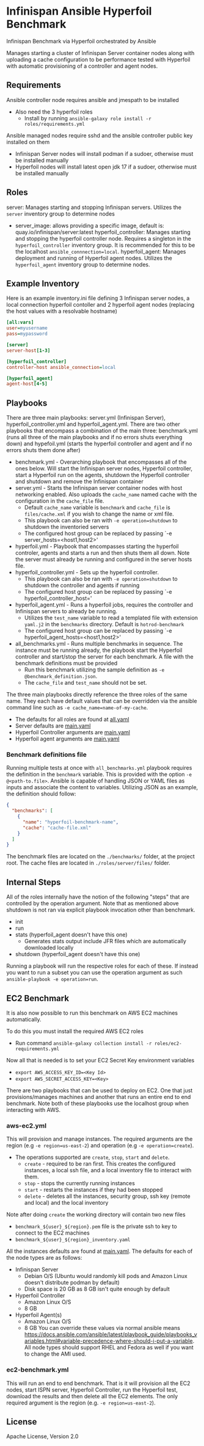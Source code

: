 Infinispan Ansible Hyperfoil Benchmark
=========
Infinispan Benchmark via Hyperfoil orchestrated by Ansible

Manages starting a cluster of Infinispan Server container nodes along with uploading a cache configuration to be performance tested with Hyperfoil with automatic provisioning of a controller and agent nodes.

Requirements
------------

Ansible controller node requires ansible and jmespath to be installed
 - Also need the 3 hyperfoil roles
   - Install by running `ansible-galaxy role install -r roles/requirements.yml`

Ansible managed nodes require sshd and the ansible controller public key installed on them
- Infinispan Server nodes will install podman if a sudoer, otherwise must be installed manually
- Hyperfoil nodes will install latest open jdk 17 if a sudoer, otherwise must be installed manually

Roles
------------
server: Manages starting and stopping Infinispan servers. Utilizes the `server` inventory group to determine nodes
- server_image: allows providing a specific image, default is: quay.io/infinispan/server:latest
hyperfoil_controller: Manages starting and stopping the hyperfoil controller node. Requires a singleton in the `hyperfoil_controller` inventory group. It is recommended for this to be the localhost `ansible_connnection=local`.
hyperfoil_agent: Manages deployment and running of Hyperfoil agent nodes. Utilizes the `hyperfoil_agent` inventory group to determine nodes.

Example Inventory
------------
Here is an example inventory.ini file defining 3 Infinispan server nodes, a local connection hyperfoil contoller and 2 hyperfoil agent nodes (replacing the host values with a resolvable hostname)
```ini
[all:vars]
user=myusername
pass=mypassword

[server]
server-host[1-3]

[hyperfoil_controller]
controller-host ansible_connection=local

[hyperfoil_agent]
agent-host[4-5]
```

Playbooks
--------------
There are three main playbooks: server.yml (Infinispan Server), hyperfoil_controller.yml and hyperfoil_agent.yml. There are two other playbooks that encompass a combination of the main three: benchmark.yml (runs all three of the main playbooks and if no errors shuts everything down) and hypefoil.yml (starts the hyperfoil controller and agent and if no errors shuts them done after)

* benchmark.yml - Overarching playbook that encompasses all of the ones below. Will start the Infinispan server nodes, Hyperfoil controller, start a Hyperfoil run on the agents, shutdown the Hyperfoil controller and shutdown and remove the Infinispan container
* server.yml - Starts the Infinispan server container nodes with host networking enabled. Also uploads the `cache_name` named cache with the configuration in the `cache_file` file.
  * Default `cache_name` variable is `benchmark` and `cache_file` is `files/cache.xml` if you wish to change the name or xml file.
  * This playbook can also be ran with `-e operation=shutdown` to shutdown the inventoried servers
  * The configured host group can be replaced by passing `-e server_hosts=<host1,host2>'
* hyperfoil.yml - Playbook that encompasses starting the hyperfoil controler, agents and starts a run and then shuts them all down. Note the server must already be running and configured in the server hosts file.
* hyperfoil_controller.yml - Sets up the hyperfoil controller.
  * This playbook can also be ran with `-e operation=shutdown` to shutdown the controller and agents if running
  * The configured host group can be replaced by passing `-e hyperfoil_controller_host=<host>'
* hyperfoil_agent.yml - Runs a hyperfoil jobs, requires the controller and Infinispan servers to already be running.
  * Utilizes the `test_name` variable to read a templated file with extension `yaml.j2` in the `benchmarks` directory. Default is `hotrod-benchmark`
  * The configured host group can be replaced by passing `-e hyperfoil_agent_hosts=<host1,host2>'
* all_benchmarks.yml - Runs multiple benchmarks in sequence. The instance must be running already, the playbook start the Hyperfoil controller
 and start/stop the server for each benchmark. A file with the benchmark definitions must be provided
  * Run this benchmark utilizing the sample definition as `-e @benchmark_definition.json`.
  * The `cache_file` and `test_name` should not be set.

The three main playbooks directly reference the three roles of the same name. They each have default values that can be overridden via the ansible command line such as `-e cache_name=name-of-my-cache`.

* The defaults for all roles are found at [all.yaml](group_vars/all.yaml)
* Server defaults are [main.yaml](roles/server/defaults/main.yml)
* Hyperfoil Controller arguments are [main.yaml](roles/hyperfoil_controller/defaults/main.yml)
* Hyperfoil agent arguments are [main.yaml](roles/hyperfoil_agent/defaults/main.yml)

### Benchmark definitions file

Running multiple tests at once with `all_benchmarks.yml` playbook requires the definition in the `benchmark` variable.
This is provided with the option `-e @<path-to.file>`.
Ansible is capable of handling JSON or YAML files as inputs and associate the content to variables.
Utilizing JSON as an example, the definition should follow:

```json
{
  "benchmarks": [
    {
      "name": "hyperfoil-benchmark-name",
      "cache": "cache-file.xml"
    }
  ]
}
```

The benchmark files are located on the `./benchmarks/` folder, at the project root.
The cache files are located in `./roles/server/files/` folder.

Internal Steps
--------------
All of the roles internally have the notion of the following "steps" that are controlled by the operation argument. Note that as mentioned above shutdown is not ran via explicit playbook invocation other than benchmark.

* init
* run
* stats (hyperfoil_agent doesn't have this one)
  * Generates stats output include JFR files which are automatically downloaded locally
* shutdown (hyperfoil_agent doesn't have this one)

Running a playbook will run the respective roles for each of these. If instead you want to run a subset you can use the operation argument as such `ansible-playbook -e operation=run`.


EC2 Benchmark
------------

It is also now possible to run this benchmark on AWS EC2 machines automatically.

To do this you must install the required AWS EC2 roles
 - Run command `ansible-galaxy collection install -r roles/ec2-requirements.yml`

Now all that is needed is to set your EC2 Secret Key environment variables
 - `export AWS_ACCESS_KEY_ID=<Key Id>`
 - `export AWS_SECRET_ACCESS_KEY=<Key>`

There are two playbooks that can be used to deploy on EC2. One that just provisions/manages
machines and another that runs an entire end to end benchmark. Note both of these
playbooks use the localhost group when interacting with AWS.

### aws-ec2.yml
This will provision and manage instances. The required arguments are the region (e.g `-e region=us-east-2`) and operation (e.g `-e operation=create`).
* The operations supported are `create`, `stop`, `start` and `delete`.
  * `create` - required to be ran first. This creates the configured instances, a local ssh file, and a local inventory file to interact with them.
  * `stop` - stops the currently running instances
  * `start` - restarts the instances if they had been stopped
  * `delete` - deletes all the instances, security group, ssh key (remote and local) and the local inventory

Note after doing `create` the working directory will contain two new files
 * `benchmark_${user}_${region}.pem` file is the private ssh to key to connect to the EC2 machines
 * `benchmark_${user}_${region}_inventory.yaml`

All the instances defaults are found at [main.yaml](roles/aws_ec2/defaults/main.yml).
The defaults for each of the node types are as follows:
* Infinispan Server
  * Debian O/S (Ubuntu would randomly kill pods and Amazon Linux doesn't distribute podman by default)
  * Disk space is 20 GB as 8 GB isn't quite enough by default
* Hyperfoil Controller
  * Amazon Linux O/S
  * 8 GB
* Hyperfoil Agent(s)
  * Amazon Linux O/S
  * 8 GB
You can override these values via normal ansible means https://docs.ansible.com/ansible/latest/playbook_guide/playbooks_variables.html#variable-precedence-where-should-i-put-a-variable.
All node types should support RHEL and Fedora as well if you want to change the AMI used.

### ec2-benchmark.yml
This will run an end to end benchmark.
That is it will provision all the EC2 nodes, start ISPN server, Hyperfoil Controller,
run the Hyperfoil test, download the results and then delete all the EC2 elements.
The only required argument is the region (e.g. `-e region=us-east-2`).


License
------------

Apache License, Version 2.0
